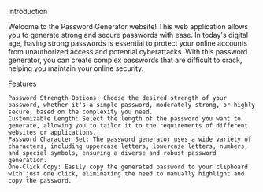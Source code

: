 Introduction

Welcome to the Password Generator website! This web application allows you to generate strong and secure passwords with ease. In today's digital age, having strong passwords is essential to protect your online accounts from unauthorized access and potential cyberattacks. With this password generator, you can create complex passwords that are difficult to crack, helping you maintain your online security.

Features

    Password Strength Options: Choose the desired strength of your password, whether it's a simple password, moderately strong, or highly secure, based on the complexity you need.
    Customizable Length: Select the length of the password you want to generate, allowing you to tailor it to the requirements of different websites or applications.
    Password Character Set: The password generator uses a wide variety of characters, including uppercase letters, lowercase letters, numbers, and special symbols, ensuring a diverse and robust password generation.
    One-Click Copy: Easily copy the generated password to your clipboard with just one click, eliminating the need to manually highlight and copy the password.

    
